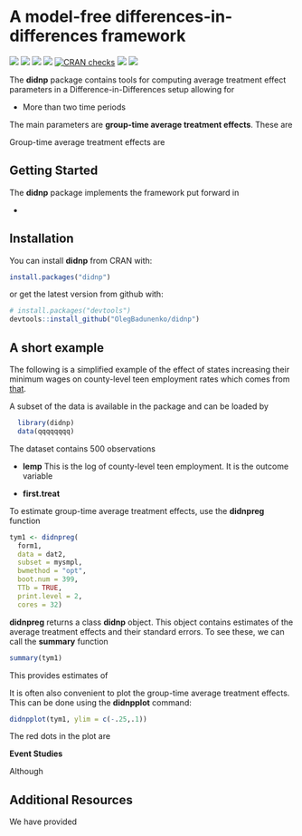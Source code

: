 
<!-- README.md is generated from README.Rmd. Please edit that file -->

# A model-free differences-in-differences framework

[![](http://cranlogs.r-pkg.org/badges/grand-total/npsf?color=blue)](https://cran.r-project.org/package=npsf)
[![](http://cranlogs.r-pkg.org/badges/last-month/npsf?color=blue)](https://cran.r-project.org/package=npsf)
[![](https://www.r-pkg.org/badges/version/npsf?color=blue)](https://cran.r-project.org/package=npsf)
[![](https://img.shields.io/badge/devel%20version-0.1.0-blue.svg)](https://github.com/OlegBadunenko/didnp)
[![CRAN
checks](https://badges.cranchecks.info/summary/npsf.svg)](https://cran.r-project.org/web/checks/check_results_npsf.html)
[![](https://codecov.io/gh/OlegBadunenko/did/branch/main/graph/badge.svg)](https://codecov.io/gh/OlegBadunenko/did)
[![](https://img.shields.io/github/last-commit/OlegBadunenko/didnp.svg)](https://github.com/OlegBadunenko/didnp/commits/main)

<!-- README.md is generated from README.Rmd. Please edit that file -->

The **didnp** package contains tools for computing average treatment
effect parameters in a Difference-in-Differences setup allowing for

- More than two time periods

The main parameters are **group-time average treatment effects**. These
are

Group-time average treatment effects are

## Getting Started

The **didnp** package implements the framework put forward in

- 

## Installation

You can install **didnp** from CRAN with:

``` r
install.packages("didnp")
```

or get the latest version from github with:

``` r
# install.packages("devtools")
devtools::install_github("OlegBadunenko/didnp")
```

## A short example

The following is a simplified example of the effect of states increasing
their minimum wages on county-level teen employment rates which comes
from [that](https://elsevier.com/).

A subset of the data is available in the package and can be loaded by

``` r
  library(didnp)
  data(qqqqqqqq)
```

The dataset contains 500 observations

- **lemp** This is the log of county-level teen employment. It is the
  outcome variable

- **first.treat**

To estimate group-time average treatment effects, use the **didnpreg**
function

``` r
tym1 <- didnpreg(
  form1,
  data = dat2,
  subset = mysmpl,
  bwmethod = "opt",
  boot.num = 399,
  TTb = TRUE,
  print.level = 2,
  cores = 32)
```

**didnpreg** returns a class **didnp** object. This object contains
estimates of the average treatment effects and their standard errors. To
see these, we can call the **summary** function

``` r
summary(tym1)
```

This provides estimates of

It is often also convenient to plot the group-time average treatment
effects. This can be done using the **didnpplot** command:

``` r
didnpplot(tym1, ylim = c(-.25,.1))
```

The red dots in the plot are

**Event Studies**

Although

## Additional Resources

We have provided
